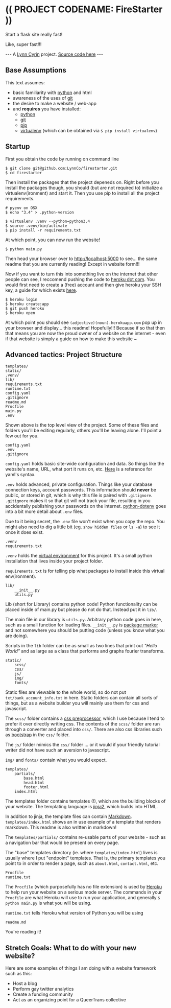 # (( PROJECT CODENAME: FireStarter ))

Start a flask site really fast!

Like, super fast!!!

--- A [Lynn Cyrin](http://lynncyrin.me) project. [Source code here](https://github.com/LynnCo/firestarter) ---

## Base Assumptions

This text assumes:

* basic familiarity with [python](https://www.python.org/) and html
* awareness of the uses of [git](http://git-scm.com/)
* the desire to make a website / web-app
* and **requires** you have installed:
    * [python](https://www.python.org/)
    * [git](http://git-scm.com/)
    * [pip](https://pip.pypa.io/en/latest/installing.html)
    * [virtualenv](https://virtualenv.pypa.io/en/latest/virtualenv.html) (which can be obtained via `$ pip install virtualenv`)

## Startup

First you obtain the code by running on command line

    $ git clone git@github.com:LynnCo/firestarter.git
    $ cd firestarter

Then install the packages that the project depeneds on. Right before you install the packages though, you should (but are not required to) initialize a virtualenv(ironment) and start it. Then you use pip to install all the project requirements.

    # pyenv on OSX
    $ echo "3.4" > .python-version

    $ virtualenv .venv --python=python3.4
    $ source .venv/bin/activate
    $ pip install -r requirements.txt

At which point, you can now run the website!

    $ python main.py

Then head your browser over to [http://localhost:5000](http://localhost:5000) to see... the same readme that you are currently reading! Except in website form!!!

Now if you want to turn this into something live on the internet that other people can see, I reccomend pushing the code to [heroku dot com](https://heroku.com). You would first need to create a (free) account and then give heroku your SSH key, a guide for which exists [here](https://devcenter.heroku.com/articles/keys).

    $ heroku login
    $ heroku create:app
    $ git push heroku
    $ heroku open

At which point you should see `(adjective)(noun).herokuapp.com` pop up in your browser and display... this readme! Hopefully!!! Because if so that then that means you are now the proud owner of a website on the internet - even if that website is simply a guide on how to make this website ~

## Advanced tactics: Project Structure

    templates/
    static/
    .venv/
    lib/
    requirements.txt
    runtime.txt
    config.yaml
    .gitignore
    readme.md
    Procfile
    main.py
    .env

Shown above is the top level view of the project. Some of these files and folders you'll be editing regularly, others you'll be leaving alone. I'll point a few out for you.

    config.yaml
    .env
    .gitignore

`config.yaml` holds basic site-wide configuration and data. So things like the website's name, URL, what port it runs on, etc. [Here](http://docs.ansible.com/ansible/YAMLSyntax.html) is a reference for yaml's syntax.

`.env` holds advanced, private configuration. Things like your database connection keys, account passwords. This information should **never** be public, or stored in git, which is why this file is paired with `.gitignore`. `.gitignore` makes it so that git will not track your file, resulting in you accidentally publishing your passwords on the internet. [python-dotenv](https://github.com/theskumar/python-dotenv) goes into a bit more detail about `.env` files.

Due to it being secret, the `.env` file won't exist when you copy the repo. You might also need to dig a little bit (eg. `show hidden files` or `ls -a`) to see it once it does exist.

    .venv
    requirements.txt

`.venv` holds the [virtual environment](http://docs.python-guide.org/en/latest/dev/virtualenvs/) for this project. It's a small python installation that lives inside your project folder.

`requirements.txt` is for telling pip what packages to install inside this virtual env(ironment).

    lib/
        __init__.py
        utils.py

Lib (short for Library) contains python code! Python functionality can be placed inside of main.py but please do not do that. Instead put it in `lib/`.

The main file in our library is `utils.py`. Arbitrary python code goes in here, such as a small function for loading files. `__init__.py` is [package marker](https://docs.python.org/2/tutorial/modules.html#packages) and not somewhere you should be putting code (unless you know what you are doing).

Scripts in the `lib` folder can be as small as two lines that print out *"Hello World"* and as large as a class that performs and graphs fourier transforms.

    static/
        scss/
        css/
        js/
        img/
        fonts/

Static files are viewable to the whole world, so do not put `txt/bank_account_info.txt` in here. Static folders can contain all sorts of things, but as a website builder you will mainly use them for css and javascript.

The `scss/` folder contains a [css preprocessor](http://sass-lang.com/), which I use because I tend to prefer it over directly writing css. The contents of the `scss/` folder are run through a converter and placed into `css/`. There are also css libraries such as [bootstrap](http://getbootstrap.com/) in the `css/` folder.

The `js/` folder mimics the `css/` folder ... or it would if your friendly tutorial writer did not have such an aversion to javascript.

`img/` and `fonts/` contain what you would expect.

    templates/
        partials/
            base.html
            head.html
            footer.html
        index.html

The templates folder contains templates (!), which are the building blocks of your website. The templating language is [jinja2](http://jinja.pocoo.org/docs/templates/), which builds into HTML.

In addition to jinja, the template files can contain [Markdown](http://daringfireball.net/projects/markdown/). `templates/index.html` shows an in use example of a template that renders markdown. This readme is also written in markdown!

The `templates/partials/` contains re-usable parts of your website - such as a navigation bar that would be present on every page.

The "base" templates directory (ie. where `templates/index.html`) lives is usually where I put "endpoint" templates. That is, the primary templates you point to in order to render a page, such as `about.html`, `contact.html`, etc.

    Procfile
    runtime.txt

The `Procfile` (which purposefully has no file extension) is used by [Heroku](https://devcenter.heroku.com/articles/procfile) to help run your website on a serious mode server. The commands in your `Procfile` are what Heroku will use to run your application, and generally `$ python main.py` is what you will be using.

`runtime.txt` tells Heroku what version of Python you will be using

    readme.md

You're reading it!

## Stretch Goals: What to do with your new website?

Here are some examples of things I am doing with a website framework such as this:

* Host a blog
* Perform gay twitter analytics
* Create a funding community
* Act as an organizing point for a QueerTrans collective

